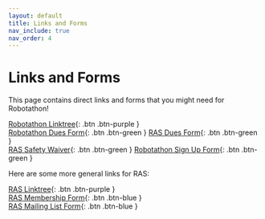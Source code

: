 ```yaml
---
layout: default
title: Links and Forms
nav_include: true
nav_order: 4
---
```


# Links and Forms

This page contains direct links and forms that you might need for Robotathon!

[Robotathon Linktree](https://linktr.ee/robotathon2024?utm_source=linktree_profile_share&ltsid=e97f46bf-044a-4460-9ae9-b069387234ea){: .btn .btn-purple }
<br>
[Robotathon Dues Form](https://utdirect.utexas.edu/txshop/item_details.WBX?application_name=ENENGALU&component=0&dept_prefix=EN&item_id=155&cat_seq_chosen=01&subcategory_seq_chosen=000){: .btn .btn-green }
[RAS Dues Form](https://utdirect.utexas.edu/nlogon/txshop/item_details.WBX?application_name=ENENGALU&component=0&dept_prefix=E2&item_id=199&cat_seq_chosen=02&subcategory_seq_chosen=000){: .btn .btn-green }
<br>
[RAS Safety Waiver](https://docs.google.com/forms/d/e/1FAIpQLSdRvNc2R3vnG0AXu4k7bypacyeB2jgF_D1nDPq76kE8WIIBmQ/viewform){: .btn .btn-green }
[Robotathon Sign Up Form](https://docs.google.com/forms/d/e/1FAIpQLScSTcmRPuThAxm5Y_3yomNF6AkQEQ5HVp_gJdVz3lGVPYHTgw/viewform){: .btn .btn-green }

Here are some more general links for RAS:

[RAS Linktree](https://linktr.ee/ut.ras){: .btn .btn-purple }
<br>
[RAS Membership Form](https://docs.google.com/forms/d/e/1FAIpQLSf5v1L3MB3naSaYESixKXnwWSFYm6uatYRvCiesrBWiLwvQuQ/viewform){: .btn .btn-blue } 
<br>
[RAS Mailing List Form](https://docs.google.com/forms/d/e/1FAIpQLScdAMIHPdN18ZUY6EZq9AYJMJMIKXiRspwr9NHgzLCBaIh4nw/viewform){: .btn .btn-blue }